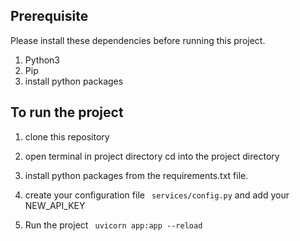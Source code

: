 ## Prerequisite

Please install these dependencies before running this project.
1. Python3
2. Pip 
3. install python packages


## To run the project

1. clone this repository


2. open terminal in project directory
cd into the project directory

3. install python packages from the requirements.txt file.

4. create your configuration file ``` services/config.py``` and add your NEW_API_KEY

5. Run the project
``` uvicorn app:app --reload```
